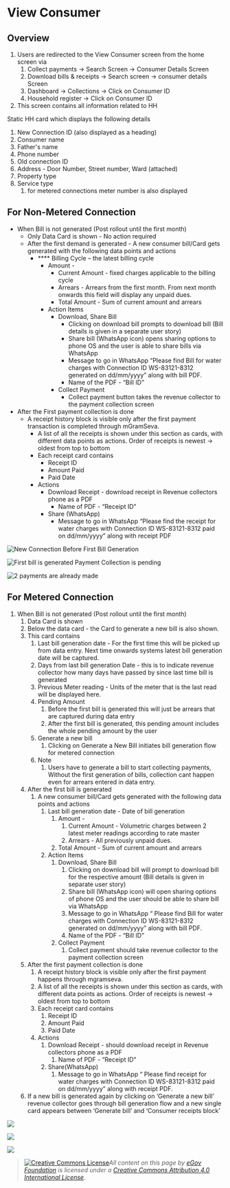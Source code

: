 # View Consumer

## Overview

1. Users are redirected to the View Consumer screen from the home screen via
   1. Collect payments → Search Screen → Consumer Details Screen
   2. Download bills & receipts → Search screen → consumer details Screen
   3. Dashboard → Collections → Click on Consumer ID
   4. Household register → Click on Consumer ID
2. This screen contains all information related to HH

Static HH card which displays the following details

1. New Connection ID (also displayed as a heading)
2. Consumer name
3. Father's name
4. Phone number
5. Old connection ID
6. Address - Door Number, Street number, Ward (attached)
7. Property type
8. Service type
   1. for metered connections meter number is also displayed

## **For Non-Metered Connection**

* When Bill is not generated (Post rollout until the first month)
  * Only Data Card is shown - No action required  &#x20;
  * After the first demand is generated - A new consumer bill/Card gets generated with the following data points and actions
    * &#x20;**** Billing Cycle – the latest billing cycle
      * Amount -&#x20;
        * Current Amount - fixed charges applicable to the billing cycle
        * Arrears - Arrears from the first month. From next month onwards this field will display any unpaid dues.
        * Total Amount - Sum of current amount and arrears
      * Action Items
        * Download, Share Bill
          * Clicking on download bill prompts to download bill (Bill details is given in a separate user story)
          * Share bill (WhatsApp icon) opens sharing options to phone OS and the user is able to share bills via WhatsApp
          * Message to go in WhatsApp “Please find Bill for water charges with Connection ID WS-83121-8312 generated on dd/mm/yyyy” along with bill PDF.
          * Name of the PDF - “Bill ID”
        * Collect Payment
          * Collect payment button takes the revenue collector to the payment collection screen
* After the First payment collection is done
  * A receipt history block is visible only after the first payment transaction is completed through mGramSeva.
    * A list of all the receipts is shown under this section as cards, with different data points as actions. Order of receipts is newest → oldest from top to bottom
    * Each receipt card contains
      * Receipt ID
      * Amount Paid
      * Paid Date
    * Actions
      * Download Receipt - download receipt in Revenue collectors phone as a PDF
        * Name of PDF - “Receipt ID”
      * Share (WhatsApp)
        * Message to go in WhatsApp “Please find the receipt for water charges with Connection ID WS-83121-8312 paid on dd/mm/yyyy” along with receipt PDF



![New Connection Before First Bill Generation](<../../../.gitbook/assets/image (24).png>)

![First bill is generated   Payment Collection is pending](<../../../.gitbook/assets/image (18).png>)

![2 payments are already made](<../../../.gitbook/assets/image (27).png>)

## **For Metered Connection**

1. &#x20;When Bill is not generated (Post rollout until the first month)
   1. Data Card is shown
   2. Below the data card - the Card to generate a new bill is also shown.
   3. This card contains
      1. Last bill generation date - For the first time this will be picked up from data entry. Next time onwards systems latest bill generation date will be captured.
      2. Days from last bill generation Date - this is to indicate revenue collector how many days have passed by since last time bill is generated
      3. Previous Meter reading - Units of the meter that is the last read will be displayed here.
      4. Pending Amount
         1. Before the first bill is generated this will just be arrears that are captured during data entry
         2. After the first bill is generated, this pending amount includes the whole pending amount by the user
      5. Generate a new bill
         1. Clicking on Generate a New Bill initiates bill generation flow for metered connection
      6. Note
         1. Users have to generate a bill to start collecting payments, Without the first generation of bills, collection cant happen even for arrears entered in data entry.
   4. After the first bill is generated
      1. A new consumer bill/Card gets generated with the following data points and actions
         1. Last bill generation date - Date of bill generation
            1. Amount -
               1. Current Amount - Volumetric charges between 2 latest meter readings according to rate master
               2. Arrears - All previously unpaid dues.
            2. Total Amount - Sum of current amount and arrears
         2. Action Items
            1. Download, Share Bill
               1. Clicking on download bill will prompt to download bill for the respective amount (Bill details is given in separate user story)
               2. Share bill (WhatsApp icon) will open sharing options of phone OS and the user should be able to share bill via WhatsApp
               3. Message to go in WhatsApp “ Please find Bill for water charges with Connection ID WS-83121-8312 generated on dd/mm/yyyy” along with bill PDF.
               4. Name of the PDF - “Bill ID”
            2. Collect Payment
               1. Collect payment should take revenue collector to the payment collection screen
   5. After the first payment collection is done
      1. A receipt history block is visible only after the first payment happens through mgramseva.
      2. A list of all the receipts is shown under this section as cards, with different data points as actions. Order of receipts is newest → oldest from top to bottom
      3. Each receipt card contains
         1. Receipt ID
         2. Amount Paid
         3. Paid Date
      4. Actions
         1. Download Receipt - should download receipt in Revenue collectors phone as a PDF
            1. Name of PDF - “Receipt ID”
         2. Share(WhatsApp)
            1. Message to go in WhatsApp “ Please find receipt for water charges with Connection ID WS-83121-8312 paid on dd/mm/yyyy” along with receipt PDF.
   6. If a new bill is generated again by clicking on ‘Generate a new bill’ revenue collector goes through bill generation flow and a new single card appears between ‘Generate bill’ and ‘Consumer receipts block’

![](<../../../.gitbook/assets/image (83).png>)

![](<../../../.gitbook/assets/image (52).png>)

![](<../../../.gitbook/assets/image (107).png>)

> [![Creative Commons License](https://i.creativecommons.org/l/by/4.0/80x15.png)_​_](http://creativecommons.org/licenses/by/4.0/)_All content on this page by_ [_eGov Foundation_](https://egov.org.in/) _is licensed under a_ [_Creative Commons Attribution 4.0 International License_](http://creativecommons.org/licenses/by/4.0/)_._
